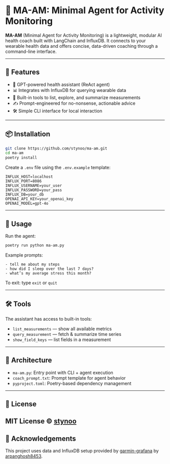 # 🧠 MA-AM: Minimal Agent for Activity Monitoring

**MA-AM** (Minimal Agent for Activity Monitoring) is a lightweight, modular AI health coach built with LangChain and InfluxDB. It connects to your wearable health data and offers concise, data-driven coaching through a command-line interface.

---

## 🚀 Features

- 🧠 GPT-powered health assistant (ReAct agent)
- 📊 Integrates with InfluxDB for querying wearable data
- 🔧 Built-in tools to list, explore, and summarize measurements
- ✍️ Prompt-engineered for no-nonsense, actionable advice
- 🛠️ Simple CLI interface for local interaction

---

## 📦 Installation

```bash
git clone https://github.com/stynoo/ma-am.git
cd ma-am
poetry install
```

Create a `.env` file using the `.env.example` template:

```env
INFLUX_HOST=localhost
INFLUX_PORT=8086
INFLUX_USERNAME=your_user
INFLUX_PASSWORD=your_pass
INFLUX_DB=your_db
OPENAI_API_KEY=your_openai_key
OPENAI_MODEL=gpt-4o
```

---

## 🧪 Usage

Run the agent:

```bash
poetry run python ma-am.py
```

Example prompts:
```
- tell me about my steps
- how did I sleep over the last 7 days?
- what’s my average stress this month?
```

To exit: type `exit` or `quit`

---

## 🛠 Tools

The assistant has access to built-in tools:

- `list_measurements` — show all available metrics
- `query_measurement` — fetch & summarize time series
- `show_field_keys` — list fields in a measurement

---

## 🧩 Architecture

- `ma-am.py`: Entry point with CLI + agent execution
- `coach_prompt.txt`: Prompt template for agent behavior
- `pyproject.toml`: Poetry-based dependency management

---

## 📄 License

MIT License © [stynoo](https://github.com/stynoo)
---

## 🙏 Acknowledgements

This project uses data and InfluxDB setup provided by [garmin-grafana](https://github.com/arpanghosh8453/garmin-grafana) by [arpanghosh8453](https://github.com/arpanghosh8453).

